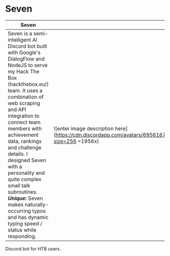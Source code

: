 # Seven
| Seven |  |
|--|--|
| Seven is a semi-intelligent AI Discord bot built with Google's DialogFlow and NodeJS to serve my Hack The Box (hackthebox.eu/) team. It uses a combination of web scraping and API integration to connect team members with achievement data, rankings and challenge details. I designed Seven with a personality and quite complex small talk subroutines. _**Unique:**_ Seven makes naturally-occurring typos and has dynamic typing speed / status while responding. | ![enter image description here](https://cdn.discordapp.com/avatars/695616776070758481/3cab3f83aa7988c9ba0341fd5e9c61dc.png?size=256 =1956x) |
Discord bot for HTB users.
